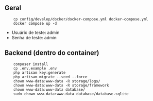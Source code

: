 ## Geral
```
    cp config/develop/docker/docker-compose.yml docker-compose.yml
    docker compose up -d
```
- Usuário de teste: admin
- Senha de teste: admin

## Backend (dentro do container)
```
    composer install
    cp .env.example .env
    php artisan key:generate
    php artisan migrate --seed --force
    chown www-data:www-data -R storage/logs/
    chown www-data:www-data -R storage/framework
    chown www-data:www-data database/
    sudo chown www-data:www-data database/database.sqlite
```

